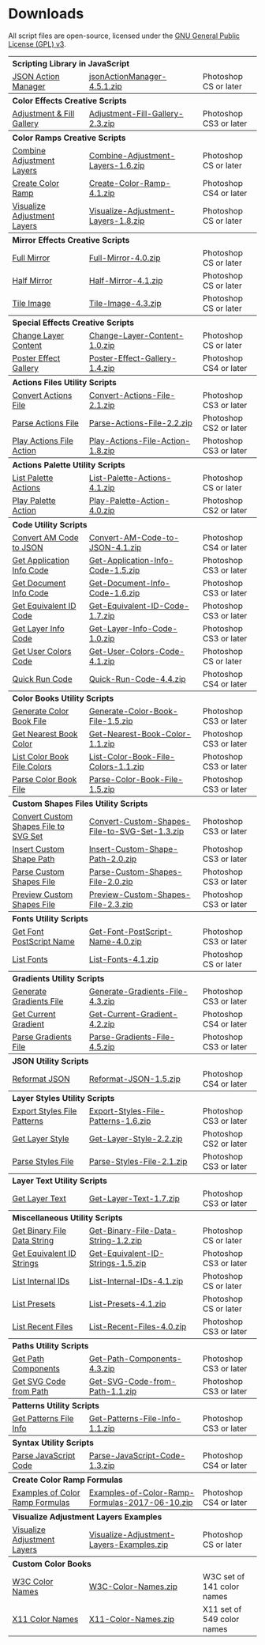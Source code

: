 # Downloads

All script files are open-source, licensed under the [GNU General Public License (GPL) v3](https://www.gnu.org/licenses/gpl.html).

<table>
<tr>
<th colspan="3" align="left">Scripting Library in JavaScript</th>
</tr>
<tr>
<td><a href="/JSON-Action-Manager">JSON Action Manager</a></td>
<td><a href="jsonActionManager-4.5.1.zip">jsonActionManager-4.5.1.zip</a></td>
<td>Photoshop CS or later</td>
</tr>
<tr>
<th colspan="3" align="left">Color Effects Creative Scripts</th>
</tr>
<tr>
<td><a href="/Creative-Scripts/Adjustment-Fill-Gallery">Adjustment &#038; Fill Gallery</a></td>
<td><a href="Adjustment-Fill-Gallery-2.3.zip">Adjustment-Fill-Gallery-2.3.zip</a></td>
<td>Photoshop CS3 or later</td>
</tr>
<tr>
<th colspan="3" align="left">Color Ramps Creative Scripts</th>
</tr>
<tr>
<td><a href="/Creative-Scripts/Combine-Adjustment-Layers">Combine Adjustment Layers</a></td>
<td><a href="Combine-Adjustment-Layers-1.6.zip">Combine-Adjustment-Layers-1.6.zip</a></td>
<td>Photoshop CS or later</td>
</tr>
<tr>
<td><a href="/Creative-Scripts/Create-Color-Ramp">Create Color Ramp</a></td>
<td><a href="Create-Color-Ramp-4.1.zip">Create-Color-Ramp-4.1.zip</a></td>
<td>Photoshop CS4 or later</td>
</tr>
<tr>
<td><a href="/Creative-Scripts/Visualize-Adjustment-Layers">Visualize Adjustment Layers</a></td>
<td><a href="Visualize-Adjustment-Layers-1.8.zip">Visualize-Adjustment-Layers-1.8.zip</a></td>
<td>Photoshop CS or later</td>
</tr>
<tr>
<th colspan="3" align="left">Mirror Effects Creative Scripts</th>
</tr>
<tr>
<td><a href="/Creative-Scripts/Full-Mirror">Full Mirror</a></td>
<td><a href="Full-Mirror-4.0.zip">Full-Mirror-4.0.zip</a></td>
<td>Photoshop CS or later</td>
</tr>
<tr>
<td><a href="/Creative-Scripts/Half-Mirror">Half Mirror</a></td>
<td><a href="Half-Mirror-4.1.zip">Half-Mirror-4.1.zip</a></td>
<td>Photoshop CS or later</td>
</tr>
<tr>
<td><a href="/Creative-Scripts/Tile-Image">Tile Image</a></td>
<td><a href="Tile-Image-4.3.zip">Tile-Image-4.3.zip</a></td>
<td>Photoshop CS or later</td>
</tr>
<tr>
<th colspan="3" align="left">Special Effects Creative Scripts</th>
</tr>
<tr>
<td><a href="/Creative-Scripts/Change-Layer-Content">Change Layer Content</a></td>
<td><a href="Change-Layer-Content-1.0.zip">Change-Layer-Content-1.0.zip</a></td>
<td>Photoshop CS or later</td>
</tr>
<tr>
<td><a href="/Creative-Scripts/Poster-Effect-Gallery">Poster Effect Gallery</a></td>
<td><a href="Poster-Effect-Gallery-1.4.zip">Poster-Effect-Gallery-1.4.zip</a></td>
<td>Photoshop CS4 or later</td>
</tr>
<tr>
<th colspan="3" align="left">Actions Files Utility Scripts</th>
</tr>
<tr>
<td><a href="/Utility-Scripts/Convert-Actions-File">Convert Actions File</a></td>
<td><a href="Convert-Actions-File-2.1.zip">Convert-Actions-File-2.1.zip</a></td>
<td>Photoshop CS3 or later</td>
</tr>
<tr>
<td><a href="/Utility-Scripts/Parse-Actions-File">Parse Actions File</a></td>
<td><a href="Parse-Actions-File-2.2.zip">Parse-Actions-File-2.2.zip</a></td>
<td>Photoshop CS2 or later</td>
</tr>
<tr>
<td><a href="/Utility-Scripts/Play-Actions-File-Action">Play Actions File Action</a></td>
<td><a href="Play-Actions-File-Action-1.8.zip">Play-Actions-File-Action-1.8.zip</a></td>
<td>Photoshop CS3 or later</td>
</tr>
<tr>
<th colspan="3" align="left">Actions Palette Utility Scripts</th>
</tr>
<tr>
<td><a href="/Utility-Scripts/List-Palette-Actions">List Palette Actions</a></td>
<td><a href="List-Palette-Actions-4.1.zip">List-Palette-Actions-4.1.zip</a></td>
<td>Photoshop CS or later</td>
</tr>
<tr>
<td><a href="/Utility-Scripts/Play-Palette-Action">Play Palette Action</a></td>
<td><a href="Play-Palette-Action-4.0.zip">Play-Palette-Action-4.0.zip</a></td>
<td>Photoshop CS2 or later</td>
</tr>
<tr>
<th colspan="3" align="left">Code Utility Scripts</th>
</tr>
<tr>
<td><a href="/Utility-Scripts/Convert-AM-Code-to-JSON">Convert AM Code to JSON</a></td>
<td><a href="Convert-AM-Code-to-JSON-4.1.zip">Convert-AM-Code-to-JSON-4.1.zip</a></td>
<td>Photoshop CS4 or later</td>
</tr>
<tr>
<td><a href="/Utility-Scripts/Get-Application-Info-Code">Get Application Info Code</a></td>
<td><a href="Get-Application-Info-Code-1.5.zip">Get-Application-Info-Code-1.5.zip</a></td>
<td>Photoshop CS3 or later</td>
</tr>
<tr>
<td><a href="/Utility-Scripts/Get-Document-Info-Code">Get Document Info Code</a></td>
<td><a href="Get-Document-Info-Code-1.6.zip">Get-Document-Info-Code-1.6.zip</a></td>
<td>Photoshop CS3 or later</td>
</tr>
<tr>
<td><a href="/Utility-Scripts/Get-Equivalent-ID-Code">Get Equivalent ID Code</a></td>
<td><a href="Get-Equivalent-ID-Code-1.7.zip">Get-Equivalent-ID-Code-1.7.zip</a></td>
<td>Photoshop CS3 or later</td>
</tr>
<tr>
<td><a href="/Utility-Scripts/Get-Layer-Info-Code">Get Layer Info Code</a></td>
<td><a href="Get-Layer-Info-Code-1.0.zip">Get-Layer-Info-Code-1.0.zip</a></td>
<td>Photoshop CS3 or later</td>
</tr>
<tr>
<td><a href="/Utility-Scripts/Get-User-Colors-Code">Get User Colors Code</a></td>
<td><a href="Get-User-Colors-Code-4.1.zip">Get-User-Colors-Code-4.1.zip</a></td>
<td>Photoshop CS or later</td>
</tr>
<tr>
<td><a href="/Utility-Scripts/Quick-Run-Code">Quick Run Code</a></td>
<td><a href="Quick-Run-Code-4.4.zip">Quick-Run-Code-4.4.zip</a></td>
<td>Photoshop CS4 or later</td>
</tr>
<tr>
<th colspan="3" align="left">Color Books Utility Scripts</th>
</tr>
<tr>
<td><a href="/Utility-Scripts/Generate-Color-Book-File">Generate Color Book File</a></td>
<td><a href="Generate-Color-Book-File-1.5.zip">Generate-Color-Book-File-1.5.zip</a></td>
<td>Photoshop CS3 or later</td>
</tr>
<tr>
<td><a href="/Utility-Scripts/Get-Nearest-Book-Color">Get Nearest Book Color</a></td>
<td><a href="Get-Nearest-Book-Color-1.1.zip">Get-Nearest-Book-Color-1.1.zip</a></td>
<td>Photoshop CS3 or later</td>
</tr>
<tr>
<td><a href="/Utility-Scripts/List-Color-Book-File-Colors">List Color Book File Colors</a></td>
<td><a href="List-Color-Book-File-Colors-1.1.zip">List-Color-Book-File-Colors-1.1.zip</a></td>
<td>Photoshop CS3 or later</td>
</tr>
<tr>
<td><a href="/Utility-Scripts/Parse-Color-Book-File">Parse Color Book File</a></td>
<td><a href="Parse-Color-Book-File-1.5.zip">Parse-Color-Book-File-1.5.zip</a></td>
<td>Photoshop CS3 or later</td>
</tr>
<tr>
<th colspan="3" align="left">Custom Shapes Files Utility Scripts</th>
</tr>
<tr>
<td><a href="/Utility-Scripts/Convert-Custom-Shapes-File-to-SVG-Set">Convert Custom Shapes File to SVG Set</a></td>
<td><a href="Convert-Custom-Shapes-File-to-SVG-Set-1.3.zip">Convert-Custom-Shapes-File-to-SVG-Set-1.3.zip</a></td>
<td>Photoshop CS3 or later</td>
</tr>
<tr>
<td><a href="/Utility-Scripts/Insert-Custom-Shape-Path">Insert Custom Shape Path</a></td>
<td><a href="Insert-Custom-Shape-Path-2.0.zip">Insert-Custom-Shape-Path-2.0.zip</a></td>
<td>Photoshop CS3 or later</td>
</tr>
<tr>
<td><a href="/Utility-Scripts/Parse-Custom-Shapes-File">Parse Custom Shapes File</a></td>
<td><a href="Parse-Custom-Shapes-File-2.0.zip">Parse-Custom-Shapes-File-2.0.zip</a></td>
<td>Photoshop CS3 or later</td>
</tr>
<tr>
<td><a href="/Utility-Scripts/Preview-Custom-Shapes-File">Preview Custom Shapes File</a></td>
<td><a href="Preview-Custom-Shapes-File-2.3.zip">Preview-Custom-Shapes-File-2.3.zip</a></td>
<td>Photoshop CS3 or later</td>
</tr>
<tr>
<th colspan="3" align="left">Fonts Utility Scripts</th>
</tr>
<tr>
<td><a href="/Utility-Scripts/Get-Font-PostScript-Name">Get Font PostScript Name</a></td>
<td><a href="Get-Font-PostScript-Name-4.0.zip">Get-Font-PostScript-Name-4.0.zip</a></td>
<td>Photoshop CS3 or later</td>
</tr>
<tr>
<td><a href="/Utility-Scripts/List-Fonts">List Fonts</a></td>
<td><a href="List-Fonts-4.1.zip">List-Fonts-4.1.zip</a></td>
<td>Photoshop CS or later</td>
</tr>
<tr>
<th colspan="3" align="left">Gradients Utility Scripts</th>
</tr>
<tr>
<td><a href="/Utility-Scripts/Generate-Gradients-File">Generate Gradients File</a></td>
<td><a href="Generate-Gradients-File-4.3.zip">Generate-Gradients-File-4.3.zip</a></td>
<td>Photoshop CS3 or later</td>
</tr>
<tr>
<td><a href="/Utility-Scripts/Get-Current-Gradient">Get Current Gradient</a></td>
<td><a href="Get-Current-Gradient-4.2.zip">Get-Current-Gradient-4.2.zip</a></td>
<td>Photoshop CS4 or later</td>
</tr>
<tr>
<td><a href="/Utility-Scripts/Parse-Gradients-File">Parse Gradients File</a></td>
<td><a href="Parse-Gradients-File-4.5.zip">Parse-Gradients-File-4.5.zip</a></td>
<td>Photoshop CS3 or later</td>
</tr>
<tr>
<th colspan="3" align="left">JSON Utility Scripts</th>
</tr>
<tr>
<td><a href="/Utility-Scripts/Reformat-JSON">Reformat JSON</a></td>
<td><a href="Reformat-JSON-1.5.zip">Reformat-JSON-1.5.zip</a></td>
<td>Photoshop CS4 or later</td>
</tr>
<tr>
<th colspan="3" align="left">Layer Styles Utility Scripts</th>
</tr>
<tr>
<td><a href="/Utility-Scripts/Export-Styles-File-Patterns">Export Styles File Patterns</a></td>
<td><a href="Export-Styles-File-Patterns-1.6.zip">Export-Styles-File-Patterns-1.6.zip</a></td>
<td>Photoshop CS3 or later</td>
</tr>
<tr>
<td><a href="/Utility-Scripts/Get-Layer-Style">Get Layer Style</a></td>
<td><a href="Get-Layer-Style-2.2.zip">Get-Layer-Style-2.2.zip</a></td>
<td>Photoshop CS2 or later</td>
</tr>
<tr>
<td><a href="/Utility-Scripts/Parse-Styles-File">Parse Styles File</a></td>
<td><a href="Parse-Styles-File-2.1.zip">Parse-Styles-File-2.1.zip</a></td>
<td>Photoshop CS3 or later</td>
</tr>
<tr>
<th colspan="3" align="left">Layer Text Utility Scripts</th>
</tr>
<tr>
<td><a href="/Utility-Scripts/Get-Layer-Text">Get Layer Text</a></td>
<td><a href="Get-Layer-Text-1.7.zip">Get-Layer-Text-1.7.zip</a></td>
<td>Photoshop CS3 or later</td>
</tr>
<tr>
<th colspan="3" align="left">Miscellaneous Utility Scripts</th>
</tr>
<tr>
<td><a href="/Utility-Scripts/Get-Binary-File-Data-String">Get Binary File Data String</a></td>
<td><a href="Get-Binary-File-Data-String-1.2.zip">Get-Binary-File-Data-String-1.2.zip</a></td>
<td>Photoshop CS or later</td>
</tr>
<tr>
<td><a href="/Utility-Scripts/Get-Equivalent-ID-Strings">Get Equivalent ID Strings</a></td>
<td><a href="Get-Equivalent-ID-Strings-1.5.zip">Get-Equivalent-ID-Strings-1.5.zip</a></td>
<td>Photoshop CS3 or later</td>
</tr>
<tr>
<td><a href="/Utility-Scripts/List-Internal-IDs">List Internal IDs</a></td>
<td><a href="List-Internal-IDs-4.1.zip">List-Internal-IDs-4.1.zip</a></td>
<td>Photoshop CS or later</td>
</tr>
<tr>
<td><a href="/Utility-Scripts/List-Presets">List Presets</a></td>
<td><a href="List-Presets-4.1.zip">List-Presets-4.1.zip</a></td>
<td>Photoshop CS or later</td>
</tr>
<tr>
<td><a href="/Utility-Scripts/List-Recent-Files">List Recent Files</a></td>
<td><a href="List-Recent-Files-4.0.zip">List-Recent-Files-4.0.zip</a></td>
<td>Photoshop CS3 or later</td>
</tr>
<tr>
<th colspan="3" align="left">Paths Utility Scripts</th>
</tr>
<tr>
<td><a href="/Utility-Scripts/Get-Path-Components">Get Path Components</a></td>
<td><a href="Get-Path-Components-4.3.zip">Get-Path-Components-4.3.zip</a></td>
<td>Photoshop CS3 or later</td>
</tr>
<tr>
<td><a href="/Utility-Scripts/Get-SVG-Code-from-Path">Get SVG Code from Path</a></td>
<td><a href="Get-SVG-Code-from-Path-1.1.zip">Get-SVG-Code-from-Path-1.1.zip</a></td>
<td>Photoshop CS3 or later</td>
</tr>
<tr>
<th colspan="3" align="left">Patterns Utility Scripts</th>
</tr>
<tr>
<td><a href="/Utility-Scripts/Get-Patterns-File-Info">Get Patterns File Info</a></td>
<td><a href="Get-Patterns-File-Info-1.1.zip">Get-Patterns-File-Info-1.1.zip</a></td>
<td>Photoshop CS3 or later</td>
</tr>
<tr>
<th colspan="3" align="left">Syntax Utility Scripts</th>
</tr>
<tr>
<td><a href="/Utility-Scripts/Parse-JavaScript-Code">Parse JavaScript Code</a></td>
<td><a href="Parse-JavaScript-Code-1.3.zip">Parse-JavaScript-Code-1.3.zip</a></td>
<td>Photoshop CS4 or later</td>
</tr>
<tr>
<th colspan="3" align="left">Create Color Ramp Formulas</th>
</tr>
<tr>
<td><a href="/Creative-Scripts/Create-Color-Ramp/Examples-of-Color-Ramp-Formulas">Examples of Color Ramp Formulas</a></td>
<td><a href="Examples-of-Color-Ramp-Formulas-2017-06-10.zip">Examples-of-Color-Ramp-Formulas-2017-06-10.zip</a></td>
<td>Photoshop CS4 or later</td>
</tr>
<tr>
<th colspan="3" align="left">Visualize Adjustment Layers Examples</th>
</tr>
<tr>
<td><a href="/Creative-Scripts/Visualize-Adjustment-Layers/">Visualize Adjustment Layers</a></td>
<td><a href="Visualize-Adjustment-Layers-Examples.zip">Visualize-Adjustment-Layers-Examples.zip</a></td>
<td>Photoshop CS or later</td>
</tr>
<tr>
<th colspan="3" align="left">Custom Color Books</th>
</tr>
<tr>
<td><a href="/Color-Books">W3C Color Names</a></td>
<td><a href="W3C-Color-Names.zip">W3C-Color-Names.zip</a></td>
<td>W3C set of<br>141 color names</td>
</tr>
<tr>
<td><a href="/Color-Books">X11 Color Names</a></td>
<td><a href="X11-Color-Names.zip">X11-Color-Names.zip</a></td>
<td>X11 set of<br>549 color names</td>
</tr>
</table>
